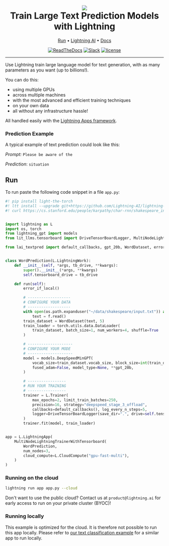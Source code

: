 <div align="center">
    <h1>
        <img src="https://lightningaidev.wpengine.com/wp-content/uploads/2023/01/Group-15.png">
        <br>
        Train Large Text Prediction Models with Lightning
        </br>
    </h1>

<div align="center">

<p align="center">
  <a href="#run">Run</a> •
  <a href="https://www.lightning.ai/">Lightning AI</a> •
  <a href="https://lightning.ai/lightning-docs/">Docs</a>
</p>

[![ReadTheDocs](https://readthedocs.org/projects/pytorch-lightning/badge/?version=stable)](https://lightning.ai/lightning-docs/)
[![Slack](https://img.shields.io/badge/slack-chat-green.svg?logo=slack)](https://www.pytorchlightning.ai/community)
[![license](https://img.shields.io/badge/License-Apache%202.0-blue.svg)](https://github.com/Lightning-AI/lightning/blob/master/LICENSE)

</div>
</div>

______________________________________________________________________

Use Lightning train large language model for text generation, 
with as many parameters as you want (up to billions!). 

You can do this:
* using multiple GPUs
* across multiple machines
* with the most advanced and efficient training techniques
* on your own data
* all without any infrastructure hassle! 

All handled easily with the [Lightning Apps framework](https://lightning.ai/lightning-docs/).

### Prediction Example
A typical example of text prediction could look like this:

_Prompt:_ `Please be aware of the`

_Prediction_: `situation`

## Run

To run paste the following code snippet in a file `app.py`:

```python
#! pip install light-the-torch
#! ltt install --upgrade git+https://github.com/Lightning-AI/lightning-LLMs git+https://github.com/Lightning-AI/LAI-Text-Prediction-Component
#! curl https://cs.stanford.edu/people/karpathy/char-rnn/shakespeare_input.txt --create-dirs -o ${HOME}/data/shakespeare/input.txt -C -


import lightning as L
import os, torch
from lightning_gpt import models
from lit_llms.tensorboard import DriveTensorBoardLogger, MultiNodeLightningTrainerWithTensorboard

from lai_textpred import default_callbacks, gpt_20b, WordDataset, error_if_local


class WordPrediction(L.LightningWork):
    def __init__(self, *args, tb_drive, **kwargs):
        super().__init__(*args, **kwargs)
        self.tensorboard_drive = tb_drive

    def run(self):
        error_if_local()

        # -------------------
        # CONFIGURE YOUR DATA
        # -------------------
        with open(os.path.expanduser("~/data/shakespeare/input.txt")) as f:
            text = f.read()
        train_dataset = WordDataset(text, 5)
        train_loader = torch.utils.data.DataLoader(
            train_dataset, batch_size=1, num_workers=4, shuffle=True
        )

        # --------------------
        # CONFIGURE YOUR MODE
        # --------------------
        model = models.DeepSpeedMinGPT(
            vocab_size=train_dataset.vocab_size, block_size=int(train_dataset.block_size),
            fused_adam=False, model_type=None, **gpt_20b,
        )

        # -----------------
        # RUN YOUR TRAINING
        # -----------------
        trainer = L.Trainer(
            max_epochs=2, limit_train_batches=250,
            precision=16, strategy="deepspeed_stage_3_offload",
            callbacks=default_callbacks(), log_every_n_steps=5,
            logger=DriveTensorBoardLogger(save_dir=".", drive=self.tensorboard_drive),
        )
        trainer.fit(model, train_loader)


app = L.LightningApp(
    MultiNodeLightningTrainerWithTensorboard(
        WordPrediction,
        num_nodes=3,
        cloud_compute=L.CloudCompute("gpu-fast-multi"),
    )
)
```

### Running on the cloud

```bash
lightning run app app.py --cloud
```

Don't want to use the public cloud? Contact us at `product@lightning.ai` for early access to run on your private cluster (BYOC)!


### Running locally
This example is optimized for the cloud. 
It is therefore not possible to run this app locally. 
Please refer to [our text classification example](https://github.com/Lightning-AI/LAI-Text-Classification-Component) 
for a similar app to run locally.